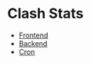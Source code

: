 # Clash Stats

- [Frontend](https://github.com/rametta/clash-stats/tree/master/frontend)
- [Backend](https://github.com/rametta/clash-stats/tree/master/backend)
- [Cron](https://github.com/rametta/clash-stats/tree/master/cron)
